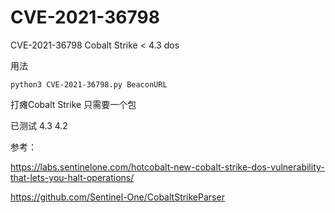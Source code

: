 # CVE-2021-36798



CVE-2021-36798  Cobalt Strike < 4.3 dos 

用法

```
python3 CVE-2021-36798.py BeaconURL
```

打瘫Cobalt Strike 只需要一个包 



已测试 4.3 4.2 

参考：

https://labs.sentinelone.com/hotcobalt-new-cobalt-strike-dos-vulnerability-that-lets-you-halt-operations/

https://github.com/Sentinel-One/CobaltStrikeParser